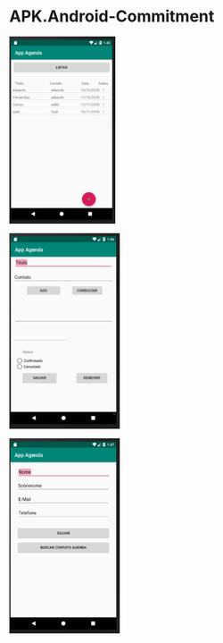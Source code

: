 # APK.Android-Commitment

![Alt Text](https://github.com/edualthoff/APK.Android-Commitment/blob/master/img/01.PNG)

![Alt Text](https://github.com/edualthoff/APK.Android-Commitment/blob/master/img/02.PNG)

![Alt Text](https://github.com/edualthoff/APK.Android-Commitment/blob/master/img/03.PNG)
